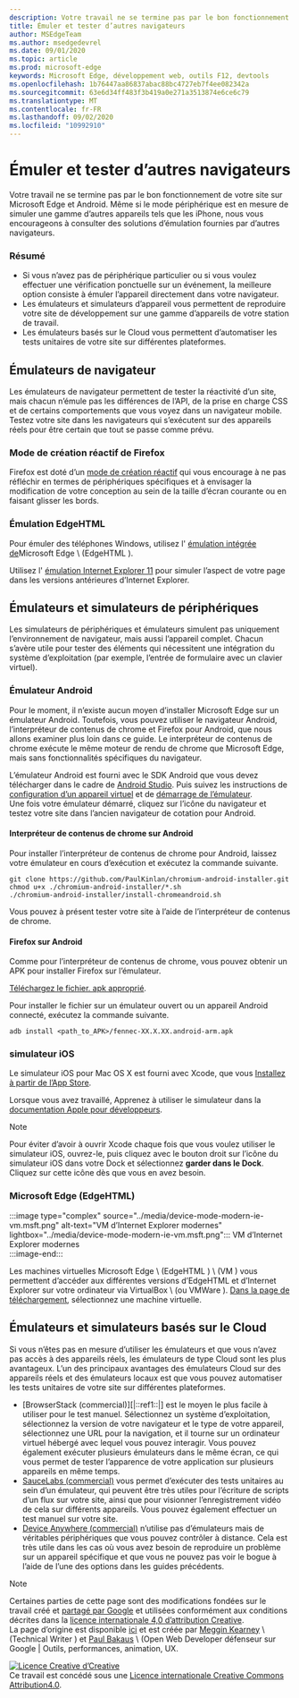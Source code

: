 ```yaml
---
description: Votre travail ne se termine pas par le bon fonctionnement de votre site sur Microsoft Edge et Android.  Même si le mode périphérique est en mesure de simuler une gamme d’autres appareils tels que les iPhone, nous vous encourageons à consulter des solutions d’émulation fournies par d’autres navigateurs.
title: Émuler et tester d’autres navigateurs
author: MSEdgeTeam
ms.author: msedgedevrel
ms.date: 09/01/2020
ms.topic: article
ms.prod: microsoft-edge
keywords: Microsoft Edge, développement web, outils F12, devtools
ms.openlocfilehash: 1b76447aa86837abac88bc4727eb7f4ee082342a
ms.sourcegitcommit: 63e6d34ff483f3b419a0e271a3513874e6ce6c79
ms.translationtype: MT
ms.contentlocale: fr-FR
ms.lasthandoff: 09/02/2020
ms.locfileid: "10992910"
---
```

<!-- Copyright Meggin Kearney and Paul Bakaus

   Licensed under the Apache License, Version 2.0 (the "License");
   you may not use this file except in compliance with the License.
   You may obtain a copy of the License at

       https://www.apache.org/licenses/LICENSE-2.0

   Unless required by applicable law or agreed to in writing, software
   distributed under the License is distributed on an "AS IS" BASIS,
   WITHOUT WARRANTIES OR CONDITIONS OF ANY KIND, either express or implied.
   See the License for the specific language governing permissions and
   limitations under the License.  -->





# Émuler et tester d’autres navigateurs   




Votre travail ne se termine pas par le bon fonctionnement de votre site sur Microsoft Edge et Android.  Même si le mode périphérique est en mesure de simuler une gamme d’autres appareils tels que les iPhone, nous vous encourageons à consulter des solutions d’émulation fournies par d’autres navigateurs.  

### Résumé  

*   Si vous n’avez pas de périphérique particulier ou si vous voulez effectuer une vérification ponctuelle sur un événement, la meilleure option consiste à émuler l’appareil directement dans votre navigateur.  
*   Les émulateurs et simulateurs d’appareil vous permettent de reproduire votre site de développement sur une gamme d’appareils de votre station de travail.  
*   Les émulateurs basés sur le Cloud vous permettent d’automatiser les tests unitaires de votre site sur différentes plateformes.  

## Émulateurs de navigateur  

Les émulateurs de navigateur permettent de tester la réactivité d’un site, mais chacun n’émule pas les différences de l’API, de la prise en charge CSS et de certains comportements que vous voyez dans un navigateur mobile.  Testez votre site dans les navigateurs qui s’exécutent sur des appareils réels pour être certain que tout se passe comme prévu.  

### Mode de création réactif de Firefox  

Firefox est doté d’un [mode de création réactif][MDNResponsiveDesignMode] qui vous encourage à ne pas réfléchir en termes de périphériques spécifiques et à envisager la modification de votre conception au sein de la taille d’écran courante ou en faisant glisser les bords.  

### Émulation EdgeHTML  

Pour émuler des téléphones Windows, utilisez l' [émulation intégrée de][DevToolsEdgeHtmlEmulation]Microsoft Edge \ (EdgeHTML \).  

Utilisez l' [émulation Internet Explorer 11][Ie11DevToolsEmulation] pour simuler l’aspect de votre page dans les versions antérieures d’Internet Explorer.  

## Émulateurs et simulateurs de périphériques  

Les simulateurs de périphériques et émulateurs simulent pas uniquement l’environnement de navigateur, mais aussi l’appareil complet.  Chacun s’avère utile pour tester des éléments qui nécessitent une intégration du système d’exploitation (par exemple, l’entrée de formulaire avec un clavier virtuel).  

### Émulateur Android  

<!--  
:::image type="complex" source="../media/device-mode-android-emulator-stock-browser.msft.png" alt-text="Stock Browser in Android Emulator" lightbox="../media/device-mode-android-emulator-stock-browser.msft.png":::
   Stock Browser in Android Emulator  
:::image-end:::  
-->  

Pour le moment, il n’existe aucun moyen d’installer Microsoft Edge sur un émulateur Android.  Toutefois, vous pouvez utiliser le navigateur Android, l’interpréteur de contenus de chrome et Firefox pour Android, que nous allons examiner plus loin dans ce guide.  Le interpréteur de contenus de chrome exécute le même moteur de rendu de chrome que Microsoft Edge, mais sans fonctionnalités spécifiques du navigateur.  

L’émulateur Android est fourni avec le SDK Android que vous devez télécharger dans le cadre de [Android Studio][AndroidStudioDownload].  Puis suivez les instructions de [configuration d’un appareil virtuel][AndroidStudioCreateManageVirtualDevices] et de [démarrage de l’émulateur][AndroidStudioRunAppsAndroidEmulator].  
Une fois votre émulateur démarré, cliquez sur l’icône du navigateur et testez votre site dans l’ancien navigateur de cotation pour Android.  

#### Interpréteur de contenus de chrome sur Android  

<!--  
:::image type="complex" source="../media/device-mode-android-avd-contentshell.msft.png" alt-text="Android Emulator Content Shell" lightbox="../media/device-mode-android-avd-contentshell.msft.png":::
   Android Emulator Content Shell  
:::image-end:::  
-->  

Pour installer l’interpréteur de contenus de chrome pour Android, laissez votre émulateur en cours d’exécution et exécutez la commande suivante.  

```shell
git clone https://github.com/PaulKinlan/chromium-android-installer.git
chmod u+x ./chromium-android-installer/*.sh
./chromium-android-installer/install-chromeandroid.sh
```  

Vous pouvez à présent tester votre site à l’aide de l’interpréteur de contenus de chrome.  

#### Firefox sur Android  

<!--  
:::image type="complex" source="../media/device-mode-ff-on-android-emulator.msft.png" alt-text="Firefox Icon on Android Emulator" lightbox="../media/device-mode-ff-on-android-emulator.msft.png":::
   Firefox Icon on Android Emulator  
:::image-end:::  
-->  

Comme pour l’interpréteur de contenus de chrome, vous pouvez obtenir un APK pour installer Firefox sur l’émulateur.  

[Téléchargez le fichier. apk approprié][MozillaFirefoxDownload].  

Pour installer le fichier sur un émulateur ouvert ou un appareil Android connecté, exécutez la commande suivante.  

```shell
adb install <path_to_APK>/fennec-XX.X.XX.android-arm.apk
```  

### simulateur iOS  

Le simulateur iOS pour Mac OS X est fourni avec Xcode, que vous [Installez à partir de l’App Store][MacAppStoreXcode].  

Lorsque vous avez travaillé, Apprenez à utiliser le simulateur dans la [documentation Apple pour développeurs][AppleSimulatorHelp].  

> [!NOTE]
> Pour éviter d’avoir à ouvrir Xcode chaque fois que vous voulez utiliser le simulateur iOS, ouvrez-le, puis cliquez avec le bouton droit sur l’icône du simulateur iOS dans votre Dock et sélectionnez **garder dans le Dock**.  Cliquez sur cette icône dès que vous en avez besoin.  

###  Microsoft Edge (EdgeHTML)  

:::image type="complex" source="../media/device-mode-modern-ie-vm.msft.png" alt-text="VM d’Internet Explorer modernes" lightbox="../media/device-mode-modern-ie-vm.msft.png":::
   VM d’Internet Explorer modernes  
:::image-end:::  

Les machines virtuelles Microsoft Edge \ (EdgeHTML \) \ (VM \) vous permettent d’accéder aux différentes versions d’EdgeHTML et d’Internet Explorer sur votre ordinateur via VirtualBox \ (ou VMWare \).  [Dans la page de téléchargement][MicrosoftDeveloperEdgeVms], sélectionnez une machine virtuelle.  

## Émulateurs et simulateurs basés sur le Cloud  

Si vous n’êtes pas en mesure d’utiliser les émulateurs et que vous n’avez pas accès à des appareils réels, les émulateurs de type Cloud sont les plus avantageux.  L’un des principaux avantages des émulateurs Cloud sur des appareils réels et des émulateurs locaux est que vous pouvez automatiser les tests unitaires de votre site sur différentes plateformes.  

*   [BrowserStack (commercial)][|::ref1::|] est le moyen le plus facile à utiliser pour le test manuel.  Sélectionnez un système d’exploitation, sélectionnez la version de votre navigateur et le type de votre appareil, sélectionnez une URL pour la navigation, et il tourne sur un ordinateur virtuel hébergé avec lequel vous pouvez interagir.  Vous pouvez également exécuter plusieurs émulateurs dans le même écran, ce qui vous permet de tester l’apparence de votre application sur plusieurs appareils en même temps.  
*   [SauceLabs (commercial)][SauceLabs] vous permet d’exécuter des tests unitaires au sein d’un émulateur, qui peuvent être très utiles pour l’écriture de scripts d’un flux sur votre site, ainsi que pour visionner l’enregistrement vidéo de cela sur différents appareils.  Vous pouvez également effectuer un test manuel sur votre site.  
*   [Device Anywhere (commercial)][AppExperience] n’utilise pas d’émulateurs mais de véritables périphériques que vous pouvez contrôler à distance.  Cela est très utile dans les cas où vous avez besoin de reproduire un problème sur un appareil spécifique et que vous ne pouvez pas voir le bogue à l’aide de l’une des options dans les guides précédents.  

<!--  
 


-->  

<!-- links -->  

[DevToolsEdgeHtmlEmulation]: /microsoft-edge/devtools-guide/emulation "DevTools (EdgeHTML)-émulation | Documents Microsoft"  

[Ie11DevToolsEmulation]: /previous-versions/windows/internet-explorer/ie-developer/samples/dn255001(v=vs.85) "Émuler les navigateurs, les tailles d’écran et les emplacements GPS | Documents Microsoft"  

[MicrosoftDeveloperEdgeVms]: https://developer.microsoft.com/microsoft-edge/tools/vms "Télécharger des machines virtuelles"  

[AndroidStudioCreateManageVirtualDevices]: https://developer.android.com/tools/devices/managing-avds.html "Créer et gérer des périphériques virtuels | Développeurs Android"  
[AndroidStudioDownload]:  https://developer.android.com/sdk/installing/studio.html "Télécharger les outils Android Studio et SDK | Développeurs Android"  
[AndroidStudioRunAppsAndroidEmulator]: https://developer.android.com/tools/devices/emulator.html "Exécuter des applications sur l’émulateur Android | Développeurs Android"  

[AppExperience]: https://www.sigos.com/app-experience/ "Interface de l’application"  
[AppleSimulatorHelp]: https://help.apple.com/simulator/mac/current "Aide du simulateur-actuel | pomme"  
[BrowserStack]: https://www.browserstack.com/automate "BrowserStack"  
[MacAppStoreXcode]: https://itunes.apple.com/app/xcode/id497799835 "XCode sur le Mac App Store"  
[MDNResponsiveDesignMode]: https://developer.mozilla.org/docs/Tools/Responsive_Design_View "Mode création réactif | MDN"  
[MozillaFirefoxDownload]: https://www.mozilla.org/firefox/all/#product-android-beta "Télécharger le navigateur Firefox"  
[SauceLabs]: https://saucelabs.com "Ateliers de sauce"  

> [!NOTE]
> Certaines parties de cette page sont des modifications fondées sur le travail créé et [partagé par Google][GoogleSitePolicies] et utilisées conformément aux conditions décrites dans la [licence internationale 4,0 d’attribution Creative][CCA4IL].  
> La page d’origine est disponible [ici](https://developers.google.com/web/tools/chrome-devtools/device-mode/testing-other-browsers) et est créée par [Meggin Kearney][MegginKearney] \ (Technical Writer \) et [Paul Bakaus][PaulBakaus] \ (Open Web Developer défenseur sur Google | Outils, performances, animation, UX.  

[![Licence Creative d’Creative][CCby4Image]][CCA4IL]  
Ce travail est concédé sous une [Licence internationale Creative Commons Attribution4.0][CCA4IL].  

[CCA4IL]: https://creativecommons.org/licenses/by/4.0  
[CCby4Image]: https://i.creativecommons.org/l/by/4.0/88x31.png  
[GoogleSitePolicies]: https://developers.google.com/terms/site-policies  
[KayceBasques]: https://developers.google.com/web/resources/contributors/kaycebasques  
[MegginKearney]: https://developers.google.com/web/resources/contributors/megginkearney  
[PaulBakaus]: https://developers.google.com/web/resources/contributors/pbakaus  
